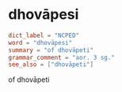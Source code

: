 # dhovāpesi

``` toml
dict_label = "NCPED"
word = "dhovāpesi"
summary = "of dhovāpeti"
grammar_comment = "aor. 3 sg."
see_also = ["dhovāpeti"]
```

of dhovāpeti

